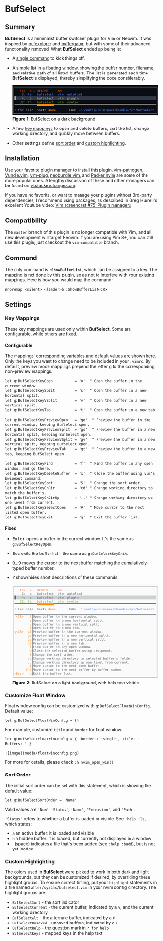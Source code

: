 # BufSelect

## Summary

**BufSelect** is a minimalist buffer switcher plugin for Vim or Neovim. It was inspired by [bufexplorer](https://github.com/jlanzarotta/bufexplorer) and [buffergator](https://github.com/jeetsukumaran/vim-buffergator), but with some of their advanced functionality removed. What **BufSelect** ended up being is:

* A [single command](#command) to kick things off.
* A simple list in a floating window, showing the buffer number, filename, and relative path of all listed buffers. The list is generated each time **BufSelect** is displayed, thereby simplifying the code considerably.

    ![image](media/darkScreenshot.png)
    </br>**Figure 1**: BufSelect on a dark background

* A few [key mappings](#key-mappings) to open and delete buffers, sort the list, change working directory, and quickly move between buffers.
* Other settings define [sort order](#sort-order) and [custom highlighting](#custom-highlighting).

## Installation

Use your favorite plugin manager to install this plugin. [vim-pathogen](https://github.com/tpope/vim-pathogen), [Vundle.vim](https://github.com/VundleVim/Vundle.vim), [vim-plug](https://github.com/junegunn/vim-plug), [neobundle.vim](https://github.com/Shougo/neobundle.vim), and [Packer.nvim](https://github.com/wbthomason/packer.nvim) are some of the more popular ones. A lengthy discussion of these and other managers can be found on [vi.stackexchange.com](https://vi.stackexchange.com/questions/388/what-is-the-difference-between-the-vim-plugin-managers).

If you have no favorite, or want to manage your plugins without 3rd-party dependencies, I recommend using packages, as described in Greg Hurrell's excellent Youtube video: [Vim screencast #75: Plugin managers](https://www.youtube.com/watch?v=X2_R3uxDN6g)

## Compatibility

The `master` branch of this plugin is no longer compatible with Vim, and all new development will target Neovim. If you are using Vim 8+, you can still use this plugin; just checkout the `vim-compatible` branch.

## Command

The only command is **`:ShowBufferList`**, which can be assigned to a key. The mapping is not done by this plugin, so as not to interfere with your existing mappings. Here is how you would map the command:
```vim
nnoremap <silent> <leader>b :ShowBufferList<CR>
```

## Settings
### Key Mappings

These key mappings are used only within **BufSelect**. Some are configurable, while others are fixed.

#### Configurable
The mappings' corresponding variables and default values are shown here. Only the keys you want to change need to be included in your `.vimrc`. By default, preview mode mappings prepend the letter <kbd>g</kbd> to the corresponding non-preview mappings.
```vim
let g:BufSelectKeyOpen          = 'o'  " Open the buffer in the current window.
let g:BufSelectKeySplit         = 's'  " Open the buffer in a new horzontal split.
let g:BufSelectKeyVSplit        = 'v'  " Open the buffer in a new vertical split.
let g:BufSelectKeyTab           = 't'  " Open the buffer in a new tab.

let g:BufSelectKeyPreviewOpen   = 'go'  " Preview the buffer in the current window, keeping BufSelect open.
let g:BufSelectKeyPreviewSplit  = 'gs'  " Preview the buffer in a new horzontal split, keeping BufSelect open.
let g:BufSelectKeyPreviewVSplit = 'gv'  " Preview the buffer in a new vertical split, keeping BufSelect open.
let g:BufSelectKeyPreviewTab    = 'gt'  " Preview the buffer in a new tab, keeping BufSelect open.

let g:BufSelectKeyFind          = 'f'  " Find the buffer in any open window, and go there.
let g:BufSelectKeyDeleteBuffer  = 'x'  " Close the buffer using vim's bwipeout command.
let g:BufSelectKeySort          = 'S'  " Change the sort order.
let g:BufSelectKeyChDir         = 'cd' " Change working directory to match the buffer's.
let g:BufSelectKeyChDirUp       = '..' " Change working directory up one level from current.
let g:BufSelectKeySelectOpen    = '#'  " Move cursor to the next listed open buffer.
let g:BufSelectKeyExit          = 'q'  " Exit the buffer list.
```

#### Fixed
* <kbd>Enter</kbd> opens a buffer in the current window. It's the same as `g:BufSelectKeyOpen`.
* <kbd>Esc</kbd> exits the buffer list - the same as `g:BufSelectKeyExit`.
* <kbd>0</kbd>...<kbd>9</kbd> moves the cursor to the next buffer matching the cumulatively-typed buffer number.
* <kbd>?</kbd> show/hides short descriptions of these commands.

    ![image](media/lightScreenshot.png)
    </br>**Figure 2**: BufSelect on a light background, with help text visible

### Customize Float Window

Float window config can be customized with `g:BufSelectFloatWinConfig`. Default value:

```vim
let g:BufSelectFloatWinConfig = {}
```

For example, customize `title` and `border` for float window:

```vim
let g:BufSelectFloatWinConfig = { 'border': 'single', title: ' Buffers: ' }
```

    ![image](media/floatwinconfig.png)

For more for details, please check `:h nvim_open_win()`.

### Sort Order
The initial sort order can be set with this statement, which is showing the default value:
```vim
let g:BufSelectSortOrder = 'Name'
```
Valid values are `'Num'`, `'Status'`, `'Name'`, `'Extension'`, and `'Path'`.

`'Status'` refers to whether a buffer is loaded or visible. See `:help :ls`, which states:

* `a` an active buffer: it is loaded and visible
* `h` a hidden buffer: it is loaded, but currently not displayed in a window
* ` `(space) indicates a file that's been added (see `:help :badd`), but is not yet loaded.

### Custom Highlighting
The colors used in **BufSelect** were picked to work in both dark and light backgrounds, but they can be customized if desired, by overriding these highlight groups. To ensure correct timing, put your `highlight` statements in a file named `after/syntax/bufselect.vim` in your nvim config directory. The highlight groups are:

* `BufSelectSort` - the sort indicator
* `BufSelectCurrent` - the current buffer, indicated by a `%`, and the current working directory
* `BufSelectAlt` - the alternate buffer, indicated by a `#`
* `BufSelectUnsaved` - unsaved buffers, indicated by a `+`
* `BufSelectHelp` - the question mark in `? for help`
* `BufSelectKeys` - mapped keys in the help text
